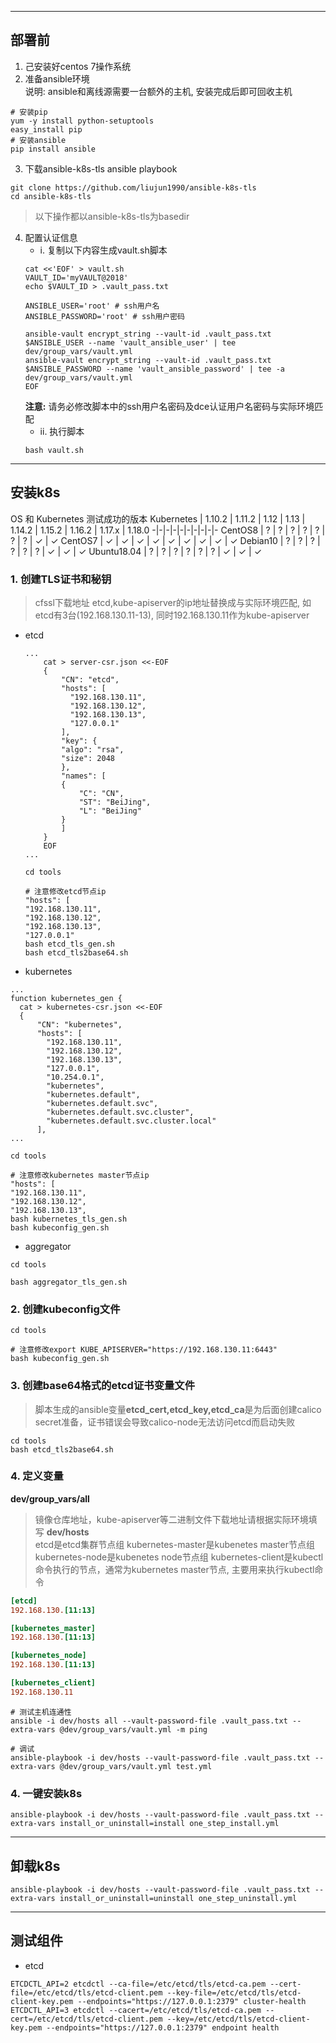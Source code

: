-------------------------------------------------------------------------------
## 部署前 ##
1. 己安装好centos 7操作系统
2. 准备ansible环境  
说明: ansible和离线源需要一台额外的主机, 安装完成后即可回收主机

``` shell
# 安装pip
yum -y install python-setuptools
easy_install pip
# 安装ansible
pip install ansible
```

3. 下载ansible-k8s-tls ansible playbook
``` shell
git clone https://github.com/liujun1990/ansible-k8s-tls
cd ansible-k8s-tls
```
> 以下操作都以ansible-k8s-tls为basedir

4. 配置认证信息
	- i. 复制以下内容生成vault.sh脚本
	``` shell
	cat <<'EOF' > vault.sh
	VAULT_ID='myVAULT@2018'
	echo $VAULT_ID > .vault_pass.txt

	ANSIBLE_USER='root' # ssh用户名
	ANSIBLE_PASSWORD='root' # ssh用户密码

	ansible-vault encrypt_string --vault-id .vault_pass.txt $ANSIBLE_USER --name 'vault_ansible_user' | tee dev/group_vars/vault.yml
	ansible-vault encrypt_string --vault-id .vault_pass.txt $ANSIBLE_PASSWORD --name 'vault_ansible_password' | tee -a dev/group_vars/vault.yml
	EOF
	```
	**注意:** 请务必修改脚本中的ssh用户名密码及dce认证用户名密码与实际环境匹配
	- ii. 执行脚本
	``` shell
	bash vault.sh
	```
  

-------------------------------------------------------------------------------
## 安装k8s ##
OS 和 Kubernetes 测试成功的版本
Kubernetes | 1.10.2 | 1.11.2 | 1.12 | 1.13 | 1.14.2 | 1.15.2 | 1.16.2 | 1.17.x | 1.18.0 
-|-|-|-|-|-|-|-|-|-
CentOS8 | ? | ? | ? | ? | ? | ? | ? | ✓ | ✓ 
CentOS7 | ✓ | ✓ | ✓ | ✓ | ✓ | ✓ | ✓ | ✓ | ✓ 
Debian10 | ? | ? | ? | ? | ? | ? | ✓ | ✓ | ✓ 
Ubuntu18.04 | ? | ? | ? | ? | ? | ? | ✓ | ✓ | ✓ 

### 1. 创建TLS证书和秘钥 ###
> cfssl下载地址
> etcd,kube-apiserver的ip地址替换成与实际环境匹配, 如etcd有3台(192.168.130.11-13), 同时192.168.130.11作为kube-apiserver
 - etcd

   ```shell
   ...
       cat > server-csr.json <<-EOF
       {
           "CN": "etcd",
           "hosts": [
             "192.168.130.11",
             "192.168.130.12",
             "192.168.130.13",
             "127.0.0.1"
           ],
           "key": {
           "algo": "rsa",
           "size": 2048
           },
           "names": [
           {
               "C": "CN",
               "ST": "BeiJing",
               "L": "BeiJing"
           }
           ]
       }
       EOF
   ...
   ```

   ```shell
   cd tools
   
   # 注意修改etcd节点ip 
   "hosts": [
   "192.168.130.11",
   "192.168.130.12",
   "192.168.130.13",
   "127.0.0.1"
   bash etcd_tls_gen.sh
   bash etcd_tls2base64.sh
   ```

   

 - kubernetes

  ```shell
  ...
  function kubernetes_gen {
  	cat > kubernetes-csr.json <<-EOF
  	{
  	    "CN": "kubernetes",
  	    "hosts": [
  	      "192.168.130.11",
  	      "192.168.130.12",
  	      "192.168.130.13",
  	      "127.0.0.1",
  	      "10.254.0.1",
  	      "kubernetes",
  	      "kubernetes.default",
  	      "kubernetes.default.svc",
  	      "kubernetes.default.svc.cluster",
  	      "kubernetes.default.svc.cluster.local"
  	    ],
  ...
  ```

  ```shell
  cd tools
  
  # 注意修改kubernetes master节点ip
  "hosts": [
  "192.168.130.11",
  "192.168.130.12",
  "192.168.130.13",
  bash kubernetes_tls_gen.sh
  bash kubeconfig_gen.sh
  ```


   

 - aggregator
  ```shell
  cd tools
  
  bash aggregator_tls_gen.sh
  ```


### 2. 创建kubeconfig文件 ###
``` shell
cd tools

# 注意修改export KUBE_APISERVER="https://192.168.130.11:6443"
bash kubeconfig_gen.sh
```
### 3. 创建base64格式的etcd证书变量文件 ###
> 脚本生成的ansible变量**etcd_cert,etcd_key,etcd_ca**是为后面创建calico secret准备，证书错误会导致calico-node无法访问etcd而启动失败
``` shell
cd tools
bash etcd_tls2base64.sh
```
### 4. 定义变量 ###
**dev/group_vars/all**    
> 镜像仓库地址，kube-apiserver等二进制文件下载地址请根据实际环境填写
**dev/hosts**  
> etcd是etcd集群节点组
> kubernetes-master是kubenetes master节点组
> kubernetes-node是kubenetes node节点组
> kubernetes-client是kubectl命令执行的节点，通常为kubernetes master节点, 主要用来执行kubectl命令
``` ini
[etcd]
192.168.130.[11:13]

[kubernetes_master]
192.168.130.[11:13]

[kubernetes_node]
192.168.130.[11:13]

[kubernetes_client]
192.168.130.11
```
```
# 测试主机连通性
ansible -i dev/hosts all --vault-password-file .vault_pass.txt --extra-vars @dev/group_vars/vault.yml -m ping

# 调试
ansible-playbook -i dev/hosts --vault-password-file .vault_pass.txt --extra-vars @dev/group_vars/vault.yml test.yml
```
### 4. 一键安装k8s ###
``` shell
ansible-playbook -i dev/hosts --vault-password-file .vault_pass.txt --extra-vars install_or_uninstall=install one_step_install.yml
```



-------------------------------------------------------------------------------
## 卸载k8s ##
``` shell
ansible-playbook -i dev/hosts --vault-password-file .vault_pass.txt --extra-vars install_or_uninstall=uninstall one_step_uninstall.yml
```



-------------------------------------------------------------------------------
## 测试组件 ## 
- etcd
```shell
ETCDCTL_API=2 etcdctl --ca-file=/etc/etcd/tls/etcd-ca.pem --cert-file=/etc/etcd/tls/etcd-client.pem --key-file=/etc/etcd/tls/etcd-client-key.pem --endpoints="https://127.0.0.1:2379" cluster-health
ETCDCTL_API=3 etcdctl --cacert=/etc/etcd/tls/etcd-ca.pem --cert=/etc/etcd/tls/etcd-client.pem --key=/etc/etcd/tls/etcd-client-key.pem --endpoints="https://127.0.0.1:2379" endpoint health
```
